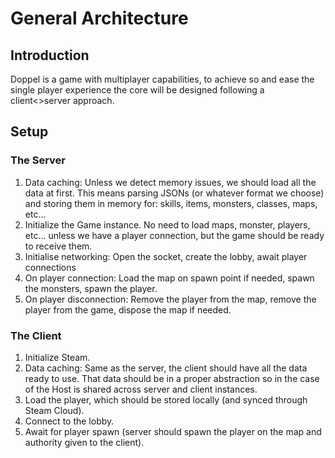 ﻿# General Architecture

## Introduction
Doppel is a game with multiplayer capabilities, to achieve so and ease the single player experience the core will be designed following a client<>server approach.

## Setup

### The Server
1. Data caching: Unless we detect memory issues, we should load all the data at first. This means parsing JSONs (or whatever format we choose) and storing them in memory for: skills, items, monsters, classes, maps, etc...
2. Initialize the Game instance. No need to load maps, monster, players, etc... unless we have a player connection, but the game should be ready to receive them.
3. Initialise networking: Open the socket, create the lobby, await player connections
4. On player connection: Load the map on spawn point if needed, spawn the monsters, spawn the player.
5. On player disconnection: Remove the player from the map, remove the player from the game, dispose the map if needed.


### The Client
1. Initialize Steam. 
2. Data caching: Same as the server, the client should have all the data ready to use. That data should be in a proper abstraction so in the case of the Host is shared across server and client instances.
3. Load the player, which should be stored locally (and synced through Steam Cloud).
4. Connect to the lobby.
5. Await for player spawn (server should spawn the player on the map and authority given to the client).